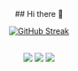 <div align=center>
## Hi there 👋


[![GitHub Streak](https://streak-stats.demolab.com?user=Lina616&theme=dracula&hide_border=true&mode=weekly)](https://git.io/streak-stats)

</div>
<br>
<div align=center>
  <a href="mailto:camilaforlin616@gmail.com"><img src="https://img.shields.io/badge/Gmail-D14836?style=for-the-badge&logo=gmail&logoColor=white"></a>
  <a ><img src="https://img.shields.io/badge/WhatsApp-25D366?style=for-the-badge&logo=whatsapp&logoColor=white"></a> 
  <a ><img src="https://img.shields.io/badge/LinkedIn-0077B5?style=for-the-badge&logo=linkedin&logoColor=white"></a>
</div>
  <!--
**Lina616/Lina616** is a ✨ _special_ ✨ repository because its `README.md` (this file) appears on your GitHub profile.

Here are some ideas to get you started:

- 🔭 I’m currently working on ...
- 🌱 I’m currently learning ...
- 👯 I’m looking to collaborate on ...
- 🤔 I’m looking for help with ...
- 💬 Ask me about ...
- 📫 How to reach me: ...
- 😄 Pronouns: ...
- ⚡ Fun fact: ...
-->
